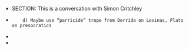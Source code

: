 
* SECTION: This is a conversation with Simon Critchley
*         d) Maybe use “parricide” trope from Derrida on Levinas, Plato on presocratics
* 
* 